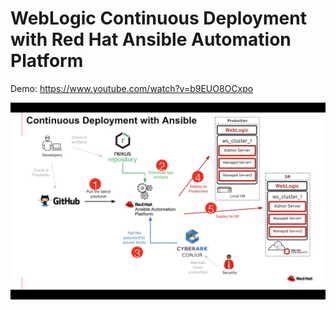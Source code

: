 # WebLogic Continuous Deployment with Red Hat Ansible Automation Platform

Demo: https://www.youtube.com/watch?v=b9EUO8OCxpo

![](images/HighLevelFlowDiagram.png)
